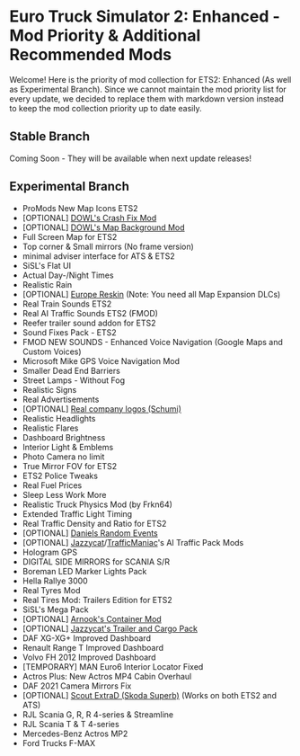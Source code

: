 # Euro Truck Simulator 2: Enhanced - Mod Priority & Additional Recommended Mods
Welcome! Here is the priority of mod collection for ETS2: Enhanced (As well as Experimental Branch).
Since we cannot maintain the mod priority list for every update, we decided to replace them with markdown version instead to keep the mod collection priority up to date easily.

## Stable Branch
Coming Soon - They will be available when next update releases!

## Experimental Branch
* ProMods New Map Icons ETS2
* [OPTIONAL] [DOWL's Crash Fix Mod](https://steamcommunity.com/sharedfiles/filedetails/?id=2701258039)
* [OPTIONAL] [DOWL's Map Background Mod](https://steamcommunity.com/id/OfficialDOWL/myworkshopfiles/?appid=227300)
* Full Screen Map for ETS2
* Top corner & Small mirrors (No frame version)
* minimal adviser interface for ATS & ETS2
* SiSL's Flat UI
* Actual Day-/Night Times
* Realistic Rain
* [OPTIONAL] [Europe Reskin](https://forum.scssoft.com/viewtopic.php?t=284353) (Note: You need all Map Expansion DLCs)
* Real Train Sounds ETS2
* Real AI Traffic Sounds ETS2 (FMOD)
* Reefer trailer sound addon for ETS2
* Sound Fixes Pack - ETS2
* FMOD NEW SOUNDS - Enhanced Voice Navigation (Google Maps and Custom Voices)
* Microsoft Mike GPS Voice Navigation Mod
* Smaller Dead End Barriers
* Street Lamps - Without Fog
* Realistic Signs
* Real Advertisements
* [OPTIONAL] [Real company logos (Schumi)](https://forum.scssoft.com/viewtopic.php?t=276521)
* Realistic Headlights
* Realistic Flares
* Dashboard Brightness
* Interior Light & Emblems
* Photo Camera no limit
* True Mirror FOV for ETS2
* ETS2 Police Tweaks
* Real Fuel Prices
* Sleep Less Work More
* Realistic Truck Physics Mod (by Frkn64)
* Extended Traffic Light Timing
* Real Traffic Density and Ratio for ETS2
* [OPTIONAL] [Daniels Random Events](https://forum.scssoft.com/viewtopic.php?t=265242)
* [OPTIONAL] [Jazzycat](https://ets2.lt/en/?s=Jazzycat)/[TrafficManiac](https://ets2.lt/en/?s=TrafficManiac)'s AI Traffic Pack Mods
* Hologram GPS
* DIGITAL SIDE MIRRORS for SCANIA S/R
* Boreman LED Marker Lights Pack
* Hella Rallye 3000
* Real Tyres Mod
* Real Tires Mod: Trailers Edition for ETS2
* SiSL's Mega Pack
* [OPTIONAL] [Arnook's Container Mod](https://forum.scssoft.com/viewtopic.php?t=272574)
* [OPTIONAL] [Jazzycat's Trailer and Cargo Pack](https://ets2.lt/en/trailers-and-cargo-pack-by-jazzycat-v10-3-1/)
* DAF XG-XG+ Improved Dashboard
* Renault Range T Improved Dashboard
* Volvo FH 2012 Improved Dashboard
* [TEMPORARY] MAN Euro6 Interior Locator Fixed
* Actros Plus: New Actros MP4 Cabin Overhaul
* DAF 2021 Camera Mirrors Fix
* [OPTIONAL] [Scout ExtraD (Skoda Superb)](https://truckymods.io/euro-truck-simulator-2/Other%20Vehicles/scout-extrad-skoda-superb) (Works on both ETS2 and ATS)
* RJL Scania G, R, R 4-series & Streamline
* RJL Scania T & T 4-series
* Mercedes-Benz Actros MP2
* Ford Trucks F-MAX